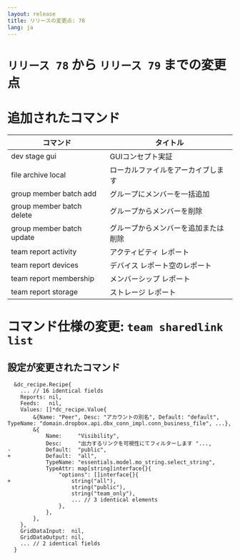```yaml
---
layout: release
title: リリースの変更点: 78
lang: ja
---
```


# `リリース 78` から `リリース 79` までの変更点

# 追加されたコマンド


| コマンド                  | タイトル                             |
|---------------------------|--------------------------------------|
| dev stage gui             | GUIコンセプト実証                    |
| file archive local        | ローカルファイルをアーカイブします   |
| group member batch add    | グループにメンバーを一括追加         |
| group member batch delete | グループからメンバーを削除           |
| group member batch update | グループからメンバーを追加または削除 |
| team report activity      | アクティビティ レポート              |
| team report devices       | デバイス レポート空のレポート        |
| team report membership    | メンバーシップ レポート              |
| team report storage       | ストレージ レポート                  |



# コマンド仕様の変更: `team sharedlink list`



## 設定が変更されたコマンド


```
  &dc_recipe.Recipe{
  	... // 16 identical fields
  	Reports: nil,
  	Feeds:   nil,
  	Values: []*dc_recipe.Value{
  		&{Name: "Peer", Desc: "アカウントの別名", Default: "default", TypeName: "domain.dropbox.api.dbx_conn_impl.conn_business_file", ...},
  		&{
  			Name:     "Visibility",
  			Desc:     "出力するリンクを可視性にてフィルターします "...,
- 			Default:  "public",
+ 			Default:  "all",
  			TypeName: "essentials.model.mo_string.select_string",
  			TypeAttr: map[string]interface{}{
  				"options": []interface{}{
+ 					string("all"),
  					string("public"),
  					string("team_only"),
  					... // 3 identical elements
  				},
  			},
  		},
  	},
  	GridDataInput:  nil,
  	GridDataOutput: nil,
  	... // 2 identical fields
  }
```
